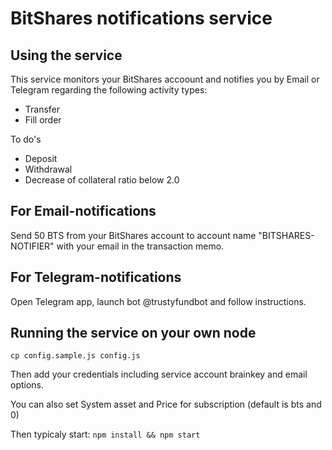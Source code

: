 # BitShares notifications service
## Using the service

This service monitors your BitShares accoount and notifies you by Email or Telegram regarding the following activity types:
- Transfer
- Fill order

To do's
- Deposit
- Withdrawal
- Decrease of collateral ratio below 2.0

## For Email-notifications
Send 50 BTS from your BitShares account to account name "BITSHARES-NOTIFIER" with your email in the transaction memo.

## For Telegram-notifications
Open Telegram app, launch bot @trustyfundbot and follow instructions.


## Running the service on your own node 
``
cp config.sample.js config.js
``

Then add your credentials including service account brainkey and email options.

You can also set System asset and Price for subscription (default is bts and 0)

Then typicaly start:
``
npm install && npm start
``
